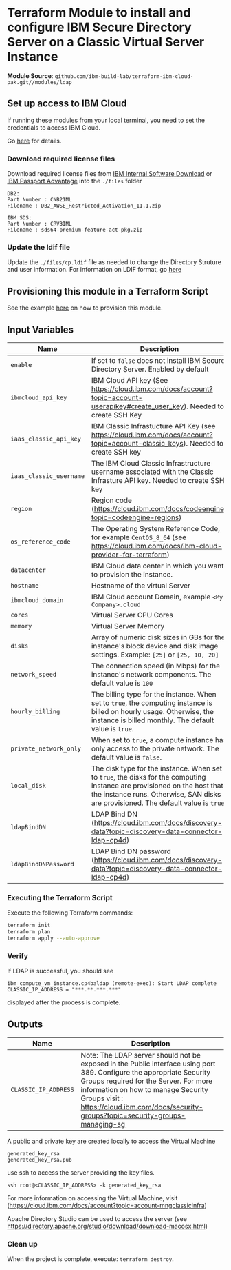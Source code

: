 
# Terraform Module to install and configure IBM Secure Directory Server on a Classic Virtual Server Instance

**Module Source**: `github.com/ibm-build-lab/terraform-ibm-cloud-pak.git//modules/ldap`

## Set up access to IBM Cloud

If running these modules from your local terminal, you need to set the credentials to access IBM Cloud.

Go [here](../../CREDENTIALS.md) for details.

### Download required license files

Download required license files from [IBM Internal Software Download](https://w3-03.ibm.com/software/xl/download/ticket.wss) or [IBM Passport Advantage](https://www.ibm.com/software/passportadvantage/) into the  `./files` folder

```console
DB2:
Part Number : CNB21ML
Filename : DB2_AWSE_Restricted_Activation_11.1.zip

IBM SDS:
Part Number : CRV3IML
Filename : sds64-premium-feature-act-pkg.zip
```

### Update the ldif file

Update the `./files/cp.ldif` file as needed to change the Directory Struture and user information. For information on LDIF format, go [here](https://www.ibm.com/docs/en/i/7.4?topic=reference-ldap-data-interchange-format-ldif)

## Provisioning this module in a Terraform Script

See the example [here](../../examples/ldap) on how to provision this module.

## Input Variables

| Name                    | Description                                                                                                                                                                                                 | Default | Required |
| ----------------------- | ----------------------------------------------------------------------------------------------------------------------------------------------------------------------------------------------------------- | ------- | -------- |
| `enable`                | If set to `false` does not install IBM Secure Directory Server. Enabled by default  | `true`  | No       |
| `ibmcloud_api_key`      | IBM Cloud API key (See https://cloud.ibm.com/docs/account?topic=account-userapikey#create_user_key). Needed to create SSH Key                                                   |         | Yes      |
| `iaas_classic_api_key`  | IBM Classic Infrastucture API Key (see https://cloud.ibm.com/docs/account?topic=account-classic_keys). Needed to create SSH key                                               |         | Yes      |
| `iaas_classic_username` | The IBM Cloud Classic Infrastructure username associated with the Classic Infrasture API key. Needed to create SSH key                                                      |         | Yes      |
| `region`                | Region code (https://cloud.ibm.com/docs/codeengine?topic=codeengine-regions) |         | Yes      |
| `os_reference_code`     | The Operating System Reference Code, for example `CentOS_8_64` (see https://cloud.ibm.com/docs/ibm-cloud-provider-for-terraform)    |         | Yes      |
| `datacenter`            | IBM Cloud data center in which you want to provision the instance.    |         | Yes      |
| `hostname`              | Hostname of the virtual Server    |    "ldapvm"     | No      |
| `ibmcloud_domain`       | IBM Cloud account Domain, example `<My Company>.cloud`    |    ibm.cloud     | Yes      |
| `cores`                 | Virtual Server CPU Cores    |         | Yes      |
| `memory`                | Virtual Server Memory    |         | Yes      |
| `disks`                 | Array of numeric disk sizes in GBs for the instance's block device and disk image settings. Example: `[25]` or `[25, 10, 20]`  |          | Yes      |
| `network_speed`         | The connection speed (in Mbps) for the instance's network components. The default value is `100`   | `100`   | No      |
| `hourly_billing`        | The billing type for the instance. When set to `true`, the computing instance is billed on hourly usage. Otherwise, the instance is billed monthly. The default value is `true`.                                | `true`  | No      |
| `private_network_only`  | When set to `true`, a compute instance has only access to the private network. The default value is `false`.    | `false` | No      |
| `local_disk`            | The disk type for the instance. When set to `true`, the disks for the computing instance are provisioned on the host that the instance runs. Otherwise, SAN disks are provisioned. The default value is `true`. | `true`  | No      |
| `ldapBindDN`            | LDAP Bind DN (https://cloud.ibm.com/docs/discovery-data?topic=discovery-data-connector-ldap-cp4d)     | `true`  | Yes      |
| `ldapBindDNPassword`    | LDAP Bind DN password (https://cloud.ibm.com/docs/discovery-data?topic=discovery-data-connector-ldap-cp4d)      |         | Yes      |

### Executing the Terraform Script

Execute the following Terraform commands:

```bash
terraform init
terraform plan
terraform apply --auto-approve
```

### Verify

If LDAP is successful, you should see

```console
ibm_compute_vm_instance.cp4baldap (remote-exec): Start LDAP complete
CLASSIC_IP_ADDRESS = "***.**.***.***"
```

displayed after the process is complete.

## Outputs

| Name                 | Description    |
| -------------------- | ------------------------------------------------------------------------------------------------------------------------------------------ |
| `CLASSIC_IP_ADDRESS` | Note: The LDAP server should not be exposed in the Public interface using port 389. Configure the appropriate Security Groups required for the Server. For more information on how to manage Security Groups visit : https://cloud.ibm.com/docs/security-groups?topic=security-groups-managing-sg |

A public and private key are created locally to access the Virtual Machine

```console
generated_key_rsa
generated_key_rsa.pub
```

use ssh to access the server providing the key files.

```console
ssh root@<CLASSIC_IP_ADDRESS> -k generated_key_rsa
```

For more information on accessing the Virtual Machine, visit (https://cloud.ibm.com/docs/account?topic=account-mngclassicinfra)

Apache Directory Studio can be used to access the server (see https://directory.apache.org/studio/download/download-macosx.html)

### Clean up

When the project is complete, execute: `terraform destroy`.
